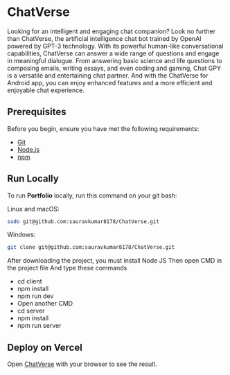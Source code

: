 # ChatVerse

Looking for an intelligent and engaging chat companion? Look no further than ChatVerse, the artificial
intelligence chat bot trained by OpenAI powered by GPT-3 technology. With its powerful human-like
conversational capabilities, ChatVerse can answer a wide range of questions and engage in meaningful
dialogue. From answering basic science and life questions to composing emails, writing essays, and even
coding and gaming, Chat GPY is a versatile and entertaining chat partner. And with the ChatVerse for
Android app, you can enjoy enhanced features and a more efficient and enjoyable chat experience.

## Prerequisites

Before you begin, ensure you have met the following requirements:

* [Git](https://git-scm.com/downloads "Download Git")
* [Node.js](https://nodejs.org/en "Download Node") 
* [npm](https://www.npmjs.com/ "Download Node")

## Run Locally

To run **Portfolio** locally, run this command on your git bash:

Linux and macOS:

```bash
sudo git@github.com:sauravkumar8178/ChatVerse.git
```

Windows:

```bash
git clone git@github.com:sauravkumar8178/ChatVerse.git
```
After downloading the project, you must install Node JS Then open CMD in the project file And type
these commands
- cd client
- npm install
- npm run dev
- Open another CMD
- cd server
- npm install
- npm run server


## Deploy on Vercel

Open [ChatVerse](https://chat-verse-sepia.vercel.app/) with your browser to see the result.
